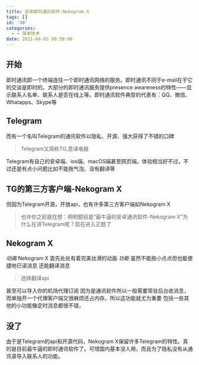 ```yaml
---
title: 安卓即时通讯软件-Nekogram X
tags: []
id: '30'
categories:
  - - 简单技术
date: 2021-04-03 00:58:00
---
```


## 开始

即时通讯即一个终端连往一个即时通讯网络的服务。即时通讯不同于e-mail在于它的交谈是即时的。大部分的即时通讯服务提供presence awareness的特性——显示联系人名单、联系人是否在线上等。即时通讯软件典型的代表有：QQ、微信、Whatapps、Skype等

## Telegram

而有一个名叫Telegram的通讯软件以隐私、开源、强大获得了不错的口碑

> Telegram又简称TG,意译电报

Telegram有自己的安卓端、ios端、macOS端甚至网页端。体验相当好不过，不过还是有点小问题比如不能拖气泡、没有翻译等

## TG的第三方客户端-Nekogram X

但因为Telegram开源，开放api，也有许多第三方客户端如Nekogram X

> 也许你之前就在想：明明题目是“最牛逼的安卓通讯软件-Nekogram X”为什么在讲Telegram呢？现在进入正题了

## Nekogram X

_动画_ Nekogram X 首先处处有着完美丝滑的动画 _功能_ 虽然不能拖小点点但也能便捷地已读消息 还能翻译消息

> 选择翻译api

甚至可以导入你的机场代理订阅 因为是通讯软件所以一般需要常驻后台收消息，而单独开一个代理客户端又很麻烦还占内存。所以这功能就尤为重要 包括一些其他的小功能像定时消息都很不错，

## 没了

由于是Telegram的api和开源代码，Nekogram X保留许多Telegram的特性。真的是目前最牛逼的即时通讯软件了。可惜国内基本没人用，而且为了隐私没有从通讯录导入联系人的功能。